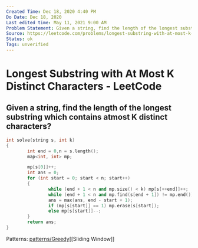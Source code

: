 ```yaml
---
Created Time: Dec 18, 2020 4:40 PM
Do Date: Dec 18, 2020
Last edited time: May 11, 2021 9:00 AM
Problem Statement: Given a string, find the length of the longest substring which contains atmost K distinct characters?
Source: https://leetcode.com/problems/longest-substring-with-at-most-k-distinct-characters/
Status: ok
Tags: unverified
---
```


# Longest Substring with At Most K Distinct Characters - LeetCode

Given a string, find the length of the longest substring which contains atmost K distinct characters?
---
```cpp
int solve(string s, int k)
{
		int end = 0,n = s.length();
		map<int, int> mp;

		mp[s[0]]++;
		int ans = 0;
		for (int start = 0; start < n; start++)
		{
				while (end + 1 < n and mp.size() < k) mp[s[++end]]++;
				while (end + 1 < n and mp.find(s[end + 1]) != mp.end()) mp[s[++end]]++;
				ans = max(ans, end - start + 1);
				if (mp[s[start]] == 1) mp.erase(s[start]);
				else mp[s[start]]--;
		}
		return ans;
}
```
Patterns: [patterns/Greedy](patterns/Greedy.md)[[Sliding Window]]